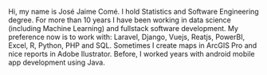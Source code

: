 Hi, my name is José Jaime Comé. 
I hold Statistics and Software Engineering degree. For more than 10 years I have been working in data science (including Machine Learning) and fullstack software development.
My preference now is to work with: Laravel, Django, Vuejs, Reatjs, PowerBI, Excel, R, Python, PHP and SQL. Sometimes I create maps in ArcGIS Pro and nice reports in Adobe Ilustrator. Before, I worked years with android mobile app development using Java.
